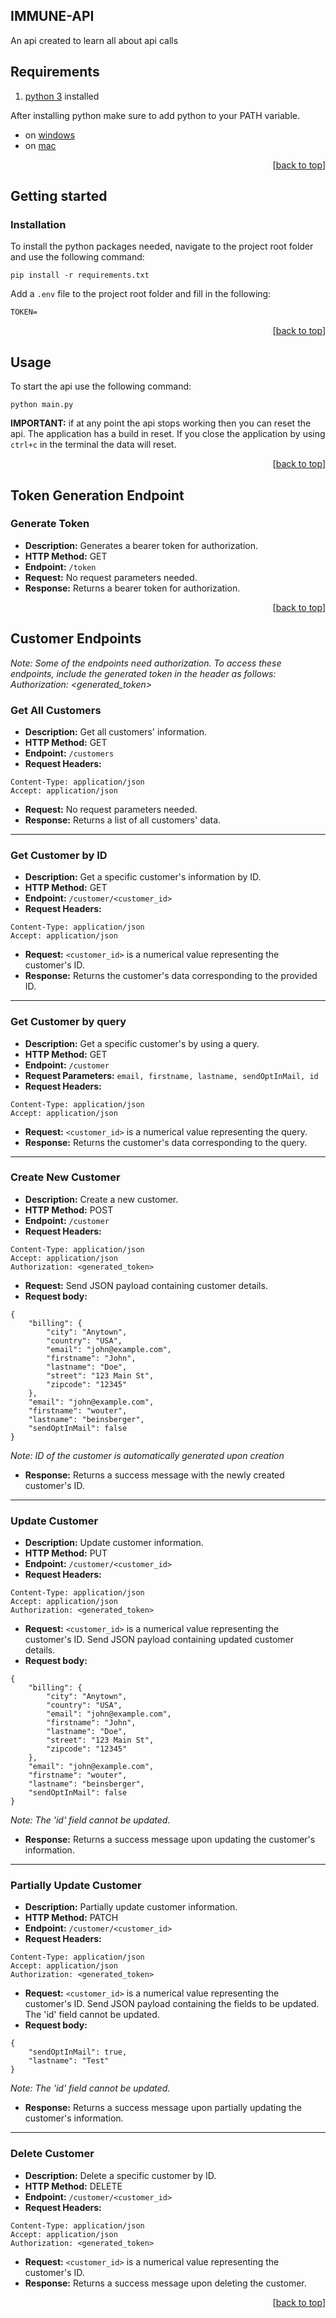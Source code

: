 <a name="readme-top"></a>

## IMMUNE-API

An api created to learn all about api calls

## Requirements

1. [python 3](https://www.python.org/downloads/) installed

After installing python make sure to add python to your PATH variable.
- on [windows](https://datatofish.com/add-python-to-windows-path/)
- on [mac](https://opensource.com/article/19/5/python-3-default-mac)

<p align="right">[<a href="#readme-top">back to top</a>]</p>

## Getting started

### Installation

To install the python packages needed, navigate to the project root folder and use the following command:
```
pip install -r requirements.txt
```

Add a `.env` file to the project root folder and fill in the following:
```
TOKEN=
```
<p align="right">[<a href="#readme-top">back to top</a>]</p>

## Usage

To start the api use the following command:
```
python main.py
```

**IMPORTANT:** if at any point the api stops working then you can reset the api. The application has a build in reset. If you close the application by using `ctrl+c` in the terminal the data will reset.

<p align="right">[<a href="#readme-top">back to top</a>]</p>

## Token Generation Endpoint

### Generate Token
- **Description:** Generates a bearer token for authorization.
- **HTTP Method:** GET
- **Endpoint:** `/token`
- **Request:** No request parameters needed.
- **Response:** Returns a bearer token for authorization.

<p align="right">[<a href="#readme-top">back to top</a>]</p>

## Customer Endpoints

*Note: Some of the endpoints need authorization. To access these endpoints, include the generated token in the header as follows: Authorization: <generated_token>*


### Get All Customers
- **Description:** Get all customers' information.
- **HTTP Method:** GET
- **Endpoint:** `/customers`
- **Request Headers:** 
```
Content-Type: application/json
Accept: application/json
```
- **Request:** No request parameters needed.
- **Response:** Returns a list of all customers' data.

---

### Get Customer by ID
- **Description:** Get a specific customer's information by ID.
- **HTTP Method:** GET
- **Endpoint:** `/customer/<customer_id>`
- **Request Headers:** 
```
Content-Type: application/json
Accept: application/json
```
- **Request:** `<customer_id>` is a numerical value representing the customer's ID.
- **Response:** Returns the customer's data corresponding to the provided ID.

---

### Get Customer by query
- **Description:** Get a specific customer's by using a query.
- **HTTP Method:** GET
- **Endpoint:** `/customer`
- **Request Parameters:** `email, firstname, lastname, sendOptInMail, id`
- **Request Headers:** 
```
Content-Type: application/json
Accept: application/json
```
- **Request:** `<customer_id>` is a numerical value representing the query.
- **Response:** Returns the customer's data corresponding to the query.

---

### Create New Customer
- **Description:** Create a new customer.
- **HTTP Method:** POST
- **Endpoint:** `/customer`
- **Request Headers:** 
```
Content-Type: application/json
Accept: application/json
Authorization: <generated_token>
```
- **Request:** Send JSON payload containing customer details.
- **Request body:**
```
{
    "billing": {
        "city": "Anytown",
        "country": "USA",
        "email": "john@example.com",
        "firstname": "John",
        "lastname": "Doe",
        "street": "123 Main St",
        "zipcode": "12345"
    },
    "email": "john@example.com",
    "firstname": "wouter",
    "lastname": "beinsberger",
    "sendOptInMail": false
}
```
*Note: ID of the customer is automatically generated upon creation*
- **Response:** Returns a success message with the newly created customer's ID.

---

### Update Customer
- **Description:** Update customer information.
- **HTTP Method:** PUT
- **Endpoint:** `/customer/<customer_id>`
- **Request Headers:** 
```
Content-Type: application/json
Accept: application/json
Authorization: <generated_token>
```
- **Request:** `<customer_id>` is a numerical value representing the customer's ID. Send JSON payload containing updated customer details.
- **Request body:**
```
{
    "billing": {
        "city": "Anytown",
        "country": "USA",
        "email": "john@example.com",
        "firstname": "John",
        "lastname": "Doe",
        "street": "123 Main St",
        "zipcode": "12345"
    },
    "email": "john@example.com",
    "firstname": "wouter",
    "lastname": "beinsberger",
    "sendOptInMail": false
}
```
*Note: The 'id' field cannot be updated.*
- **Response:** Returns a success message upon updating the customer's information.

---

### Partially Update Customer
- **Description:** Partially update customer information.
- **HTTP Method:** PATCH
- **Endpoint:** `/customer/<customer_id>`
- **Request Headers:** 
```
Content-Type: application/json
Accept: application/json
Authorization: <generated_token>
```
- **Request:** `<customer_id>` is a numerical value representing the customer's ID. Send JSON payload containing the fields to be updated. The 'id' field cannot be updated.
- **Request body:**
```
{
    "sendOptInMail": true,
    "lastname": "Test"
}
```
*Note: The 'id' field cannot be updated.*
- **Response:** Returns a success message upon partially updating the customer's information.

---

### Delete Customer
- **Description:** Delete a specific customer by ID.
- **HTTP Method:** DELETE
- **Endpoint:** `/customer/<customer_id>`
- **Request Headers:** 
```
Content-Type: application/json
Accept: application/json
Authorization: <generated_token>
```
- **Request:** `<customer_id>` is a numerical value representing the customer's ID.
- **Response:** Returns a success message upon deleting the customer.

<p align="right">[<a href="#readme-top">back to top</a>]</p>
